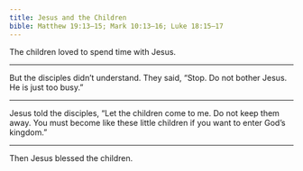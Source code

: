 ```yaml
---
title: Jesus and the Children
bible: Matthew 19:13–15; Mark 10:13–16; Luke 18:15–17
---
```


The children loved to spend time
with Jesus.

---

But the disciples didn’t understand.
They said, “Stop. Do not bother Jesus.
He is just too busy.”

---

Jesus told the disciples, “Let the children
come to me. Do not keep them away.
You must become like these little children
if you want to enter God’s kingdom.”

---

Then Jesus blessed the children.

